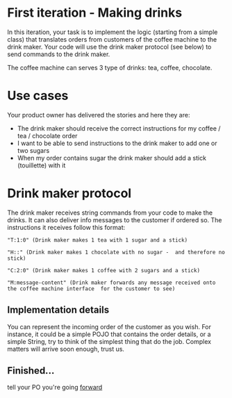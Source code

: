# First iteration - Making drinks

In this iteration, your task is to implement the logic (starting from a simple class) that translates orders from customers of the coffee machine to the drink maker. Your code will use the drink maker protocol (see below) to send commands to the drink maker.

The coffee machine can serves 3 type of drinks: tea, coffee, chocolate.

# Use cases
Your product owner has delivered the stories and here they are:

* The drink maker should receive the correct instructions for my coffee / tea / chocolate order
* I want to be able to send instructions to the drink maker to add one or two sugars
* When my order contains sugar the drink maker should add a stick (touillette) with it

# Drink maker protocol
The drink maker receives string commands from your code to make the drinks. It can also deliver info messages to the customer if ordered so. The instructions it receives follow this format:

`"T:1:0" (Drink maker makes 1 tea with 1 sugar and a stick)`

`"H::" (Drink maker makes 1 chocolate with no sugar - 
				and therefore no stick)`

`"C:2:0" (Drink maker makes 1 coffee with 2 sugars and a stick)`

`"M:message-content" (Drink maker forwards any message received
				onto the coffee machine interface 
				for the customer to see)`

## Implementation details
You can represent the incoming order of the customer as you wish. For instance, it could be a simple POJO that contains the order details, or a simple String, try to think of the simplest thing that do the job. Complex matters will arrive soon enough, trust us.

## Finished...
tell your PO you're going [forward](iteration_02.md)